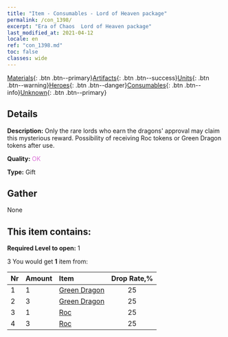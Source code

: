```yaml
---
title: "Item - Consumables - Lord of Heaven package"
permalink: /con_1398/
excerpt: "Era of Chaos  Lord of Heaven package"
last_modified_at: 2021-04-12
locale: en
ref: "con_1398.md"
toc: false
classes: wide
---
```

 [Materials](/Items/){: .btn .btn--primary}[Artifacts](/Items/Artifacts/){: .btn .btn--success}[Units](/Items/Units/){: .btn .btn--warning}[Heroes](/Items/Heroes/){: .btn .btn--danger}[Consumables](/Items/Consumables/){: .btn .btn--info}[Unknown](/Items/Unknown/){: .btn .btn--primary}

## Details
 **Description:** Only the rare lords who earn the dragons' approval may claim this mysterious reward. Possibility of receiving Roc tokens or Green Dragon tokens after use.

 **Quality:** <span style="color: #DA70D6">OK</span>

 **Type:** Gift

## Gather

  None

## This item contains:

 **Required Level to open:** 1

 3 You would get **1** item  from:

  | Nr | Amount |     Item    | Drop Rate,% |
  |:---|:-------|:------------|:---------:|
  | 1 | 1 | [Green Dragon](/Items/unt_205/) | 25 | 
  | 2 | 3 | [Green Dragon](/Items/unt_205/) | 25 | 
  | 3 | 1 | [Roc](/Items/unt_221/) | 25 | 
  | 4 | 3 | [Roc](/Items/unt_221/) | 25 | 

